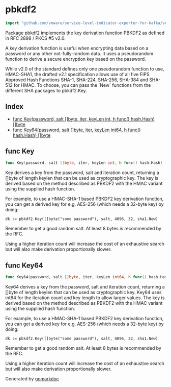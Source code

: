 <!-- Code generated by gomarkdoc. DO NOT EDIT -->

# pbkdf2

```go
import "github.com/vmware/service-level-indicator-exporter-for-kafka/vendor/github.com/jcmturner/gofork/x/crypto/pbkdf2"
```

Package pbkdf2 implements the key derivation function PBKDF2 as defined in RFC 2898 / PKCS \#5 v2.0.

A key derivation function is useful when encrypting data based on a password or any other not\-fully\-random data. It uses a pseudorandom function to derive a secure encryption key based on the password.

While v2.0 of the standard defines only one pseudorandom function to use, HMAC\-SHA1, the drafted v2.1 specification allows use of all five FIPS Approved Hash Functions SHA\-1, SHA\-224, SHA\-256, SHA\-384 and SHA\-512 for HMAC. To choose, you can pass the \`New\` functions from the different SHA packages to pbkdf2.Key.

## Index

- [func Key(password, salt []byte, iter, keyLen int, h func() hash.Hash) []byte](<#func-key>)
- [func Key64(password, salt []byte, iter, keyLen int64, h func() hash.Hash) []byte](<#func-key64>)


## func Key

```go
func Key(password, salt []byte, iter, keyLen int, h func() hash.Hash) []byte
```

Key derives a key from the password, salt and iteration count, returning a \[\]byte of length keylen that can be used as cryptographic key. The key is derived based on the method described as PBKDF2 with the HMAC variant using the supplied hash function.

For example, to use a HMAC\-SHA\-1 based PBKDF2 key derivation function, you can get a derived key for e.g. AES\-256 \(which needs a 32\-byte key\) by doing:

```
dk := pbkdf2.Key([]byte("some password"), salt, 4096, 32, sha1.New)
```

Remember to get a good random salt. At least 8 bytes is recommended by the RFC.

Using a higher iteration count will increase the cost of an exhaustive search but will also make derivation proportionally slower.

## func Key64

```go
func Key64(password, salt []byte, iter, keyLen int64, h func() hash.Hash) []byte
```

Key64 derives a key from the password, salt and iteration count, returning a \[\]byte of length keylen that can be used as cryptographic key. Key64 uses int64 for the iteration count and key length to allow larger values. The key is derived based on the method described as PBKDF2 with the HMAC variant using the supplied hash function.

For example, to use a HMAC\-SHA\-1 based PBKDF2 key derivation function, you can get a derived key for e.g. AES\-256 \(which needs a 32\-byte key\) by doing:

```
dk := pbkdf2.Key([]byte("some password"), salt, 4096, 32, sha1.New)
```

Remember to get a good random salt. At least 8 bytes is recommended by the RFC.

Using a higher iteration count will increase the cost of an exhaustive search but will also make derivation proportionally slower.



Generated by [gomarkdoc](<https://github.com/princjef/gomarkdoc>)

